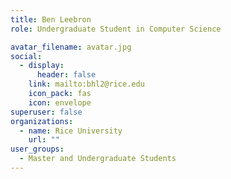 ```yaml
---
title: Ben Leebron
role: Undergraduate Student in Computer Science

avatar_filename: avatar.jpg
social:
  - display:
      header: false
    link: mailto:bhl2@rice.edu
    icon_pack: fas
    icon: envelope
superuser: false
organizations:
  - name: Rice University
    url: ""
user_groups:
  - Master and Undergraduate Students
---
```

